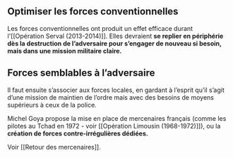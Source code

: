 ## Optimiser les forces conventionnelles

Les forces conventionnelles ont produit un effet efficace durant l'[[Opération Serval (2013-2014)]]. Elles devraient **se replier en périphérie dès la destruction de l’adversaire pour s’engager de nouveau si besoin, mais dans une mission militaire claire.**

## Forces semblables à l’adversaire

Il faut ensuite s’associer aux forces locales, en gardant à l’esprit qu’il s’agit d’une mission de maintien de l’ordre mais avec des besoins de moyens supérieurs à ceux de la police.

Michel Goya propose la mise en place de mercenaires français (comme les pilotes au Tchad en 1972 - voir [[Opération Limousin (1968-1972)]]), ou la **création de forces contre-irrégulières dédiées.**

Voir [[Retour des mercenaires]].
